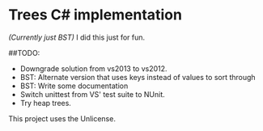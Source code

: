 # Trees C# implementation 
*(Currently just BST)*
I did this just for fun.

##TODO:
* Downgrade solution from vs2013 to vs2012.
* BST: Alternate version that uses keys instead of values to sort through
* BST: Write some documentation
* Switch unittest from VS' test suite to NUnit.
* Try heap trees.

This project uses the Unlicense.
